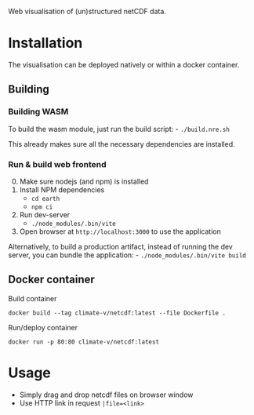 Web visualisation of (un)structured netCDF data.

# Installation
The visualisation can be deployed natively or within a docker container.

## Building

### Building WASM
To build the wasm module, just run the build script:
    - `./build.nre.sh`

This already makes sure all the necessary dependencies are installed.

### Run & build web frontend

0. Make sure nodejs (and npm) is installed
1. Install NPM dependencies
    - `cd earth`
    - `npm ci`
2. Run dev-server
    - `./node_modules/.bin/vite`
3. Open browser at `http://localhost:3000` to use the application

Alternatively, to build a production artifact, instead of running the dev server, you can bundle the application:
    - `./node_modules/.bin/vite build`

## Docker container

Build container
```
docker build --tag climate-v/netcdf:latest --file Dockerfile .
```

Run/deploy container
```
docker run -p 80:80 climate-v/netcdf:latest
```

# Usage

- Simply drag and drop netcdf files on browser window
- Use HTTP link in request `|file=<link>`
